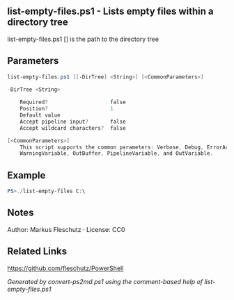 ## list-empty-files.ps1 - Lists empty files within a directory tree

list-empty-files.ps1 [<DirTree>]
<DirTree> is the path to the directory tree

## Parameters
```powershell
list-empty-files.ps1 [[-DirTree] <String>] [<CommonParameters>]

-DirTree <String>
    
    Required?                    false
    Position?                    1
    Default value                
    Accept pipeline input?       false
    Accept wildcard characters?  false

[<CommonParameters>]
    This script supports the common parameters: Verbose, Debug, ErrorAction, ErrorVariable, WarningAction, 
    WarningVariable, OutBuffer, PipelineVariable, and OutVariable.
```

## Example
```powershell
PS>./list-empty-files C:\
```

## Notes
Author: Markus Fleschutz · License: CC0

## Related Links
https://github.com/fleschutz/PowerShell

*Generated by convert-ps2md.ps1 using the comment-based help of list-empty-files.ps1*
